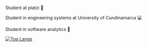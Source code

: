 Student at platzi 💚 

Student in engineering systems at University of Cundinamarca 💻 

Student in software analytics 🐛



[![Top Langs](https://github-readme-stats.vercel.app/api/top-langs/?username=jlianacastillo&layout=compact)](https://github.com/jlianacastillo/github-readme-stats)
